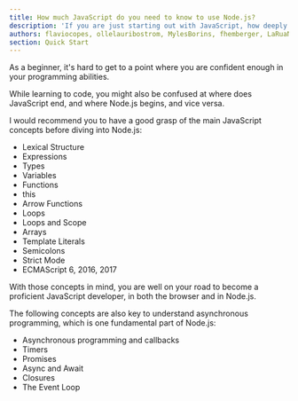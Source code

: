 ```yaml
---
title: How much JavaScript do you need to know to use Node.js?
description: 'If you are just starting out with JavaScript, how deeply do you need to know the language?'
authors: flaviocopes, ollelauribostrom, MylesBorins, fhemberger, LaRuaNa, ahmadawais
section: Quick Start
---
```


As a beginner, it's hard to get to a point where you are confident enough in your programming abilities.

While learning to code, you might also be confused at where does JavaScript end, and where Node.js begins, and vice versa.

I would recommend you to have a good grasp of the main JavaScript concepts before diving into Node.js:

- Lexical Structure
- Expressions
- Types
- Variables
- Functions
- this
- Arrow Functions
- Loops
- Loops and Scope
- Arrays
- Template Literals
- Semicolons
- Strict Mode
- ECMAScript 6, 2016, 2017

With those concepts in mind, you are well on your road to become a proficient JavaScript developer, in both the browser and in Node.js.

The following concepts are also key to understand asynchronous programming, which is one fundamental part of Node.js:

- Asynchronous programming and callbacks
- Timers
- Promises
- Async and Await
- Closures
- The Event Loop

